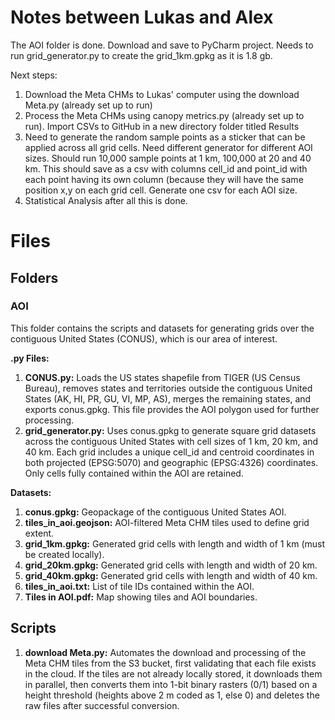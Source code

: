 # Notes between Lukas and Alex
The AOI folder is done. Download and save to PyCharm project. Needs to run grid_generator.py to create the grid_1km.gpkg as it is 1.8 gb.

Next steps:
1. Download the Meta CHMs to Lukas' computer using the download Meta.py (already set up to run)
2. Process the Meta CHMs using canopy metrics.py (already set up to run). Import CSVs to GitHub in a new directory folder titled Results
3. Need to generate the random sample points as a sticker that can be applied across all grid cells. Need different generator for different AOI sizes. Should run 10,000 sample points at 1 km, 100,000 at 20 and 40 km. This should save as a csv with columns cell_id and point_id with each point having its own column (because they will have the same position x,y on each grid cell. Generate one csv for each AOI size.
4. Statistical Analysis after all this is done.


# Files
## Folders
### AOI
This folder contains the scripts and datasets for generating grids over the contiguous United States (CONUS), which is our area of interest.

**.py Files:**
1. **CONUS.py:** Loads the US states shapefile from TIGER (US Census Bureau), removes states and territories outside the contiguous United States (AK, HI, PR, GU, VI, MP, AS), merges the remaining states, and exports conus.gpkg. This file provides the AOI polygon used for further processing.
2. **grid_generator.py:** Uses conus.gpkg to generate square grid datasets across the contiguous United States with cell sizes of 1 km, 20 km, and 40 km. Each grid includes a unique cell_id and centroid coordinates in both projected (EPSG:5070) and geographic (EPSG:4326) coordinates. Only cells fully contained within the AOI are retained.

**Datasets:**
1. **conus.gpkg:** Geopackage of the contiguous United States AOI.
2. **tiles_in_aoi.geojson:** AOI-filtered Meta CHM tiles used to define grid extent.
3. **grid_1km.gpkg:** Generated grid cells with length and width of 1 km (must be created locally).
4. **grid_20km.gpkg:** Generated grid cells with length and width of 20 km.
5. **grid_40km.gpkg:** Generated grid cells with length and width of 40 km.
6. **tiles_in_aoi.txt:** List of tile IDs contained within the AOI.
7. **Tiles in AOI.pdf:** Map showing tiles and AOI boundaries.

## Scripts
1. **download Meta.py:** Automates the download and processing of the Meta CHM tiles from the S3 bucket, first validating that each file exists in the cloud. If the tiles are not already locally stored, it downloads them in parallel, then converts them into 1-bit binary rasters (0/1) based on a height threshold (heights above 2 m coded as 1, else 0) and deletes the raw files after successful conversion.

